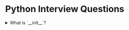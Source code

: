 # Python Interview Questions

<details>
  <summary>What is `__init__`?</summary>

  1. **What is `__init__`?**

`__init__` is a special method in Python, known as a constructor in object-oriented terminology. This method is called when an object is created from a class and it allows the class to initialize the attributes of the class.

`__init__` 是 Python 中的一个特殊方法，被称为构造函数。当从一个类创建对象时，会调用这个方法，允许类初始化其属性。

```python
class Car:
    def __init__(self, make, model):
        self.make = make
        self.model = model

my_car = Car("Toyota", "Corolla")
print(my_car.make)  # Output: Toyota
print(my_car.model) # Output: Corolla
```

### Comparison Table: Constructor in Different Programming Languages

| Language  | Constructor Name     | Example                                      |
|-----------|----------------------|----------------------------------------------|
| Python    | `__init__`           | `def __init__(self, param): ...`             |
| Java      | Same as class name   | `public ClassName(param) { ... }`            |
| C++       | Same as class name   | `ClassName(param) { ... }`                   |
| JavaScript| `constructor`        | `constructor(param) { ... }`                 |

### Explanation Behind the Concept

Constructors like `__init__` in Python are fundamental for setting up initial conditions of an object. When you create an object, `__init__` sets the initial state by assigning the values of the object's properties. This method can take any number of parameters and typically is used to initialize the object's attributes based on those parameters.

构造函数如 Python 中的 `__init__` 对于设置对象的初始条件是基本的。当你创建一个对象时，`__init__` 通过分配对象属性的值来设置初始状态。这个方法可以接受任意数量的参数，并且通常用于根据这些参数初始化对象的属性。

</details>


